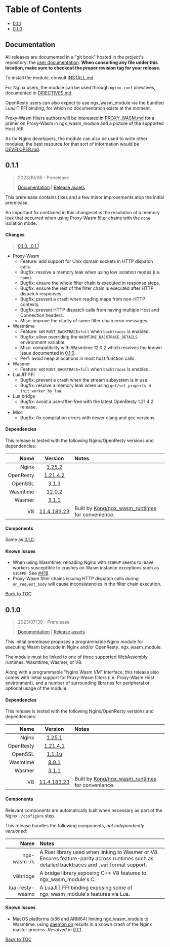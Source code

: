 # Table of Contents

- [0.1.1]
- [0.1.0]

## Documentation

All releases are documented in a "git book" hosted in the project's repository:
the [user
documentation](https://github.com/Kong/ngx_wasm_module/tree/main/docs). **When
consulting any file under this location, make sure to checkout the proper
revision tag for your release.**

To install the module, consult
[INSTALL.md](https://github.com/Kong/ngx_wasm_module/tree/main/docs/INSTALL.md).

For Nginx users, the module can be used through `nginx.conf` directives,
documented in
[DIRECTIVES.md](https://github.com/Kong/ngx_wasm_module/tree/main/docs/DIRECTIVES.md).

OpenResty users can also expect to use ngx_wasm_module via the bundled LuaJIT
FFI binding, for which no documentation exists at the moment.

Proxy-Wasm filters authors will be interested in
[PROXY_WASM.md](https://github.com/Kong/ngx_wasm_module/tree/main/docs/PROXY_WASM.md)
for a primer on Proxy-Wasm in ngx_wasm_module and a picture of the supported
Host ABI.

As for Nginx developers, the module can also be used to write other modules; the
best resource for that sort of information would be
[DEVELOPER.md](https://github.com/Kong/ngx_wasm_module/tree/main/docs/DEVELOPER.md).

## 0.1.1

> 2023/10/06 - Prerelease
>
> [Documentation](https://github.com/Kong/ngx_wasm_module/tree/prerelease-0.1.1/docs)
> | [Release assets](https://github.com/Kong/ngx_wasm_module/releases/tag/prerelease-0.1.1)

This prerelease contains fixes and a few minor improvements atop the initial
prerelease.

An important fix contained in this changeset is the resolution of a memory leak
that occurred when using Proxy-Wasm filter chains with the `none` isolation
mode.

#### Changes

> [0.1.0...0.1.1](https://github.com/Kong/ngx_wasm_module/compare/prerelease-0.1.0...prerelease-0.1.1)

- Proxy-Wasm
    - Feature: add support for Unix domain sockets in HTTP dispatch calls.
    - Bugfix: resolve a memory leak when using low isolation modes (i.e.
      `none`).
    - Bugfix: ensure the whole filter chain is executed in response steps.
    - Bugfix: ensure the rest of the filter chain is executed after HTTP
      dispatch responses.
    - Bugfix: prevent a crash when reading maps from non-HTTP contexts.
    - Bugfix: prevent HTTP dispatch calls from having multiple Host and
      Connection headers.
    - Misc: improve the clarity of some filter chain error messages.
- Wasmtime
    - Feature: set `RUST_BACKTRACE=full` when `backtraces` is enabled.
    - Bugfix: allow overriding the `WASMTIME_BACKTRACE_DETAILS` environment
      variable.
    - Misc: compatibility with Wasmtime 12.0.2 which resolves the known issue
      documented in [0.1.0].
    - Perf: avoid heap allocations in most host function calls.
- Wasmer
    - Feature: set `RUST_BACKTRACE=full` when `backtraces` is enabled.
- LuaJIT FFI
    - Bugfix: prevent a crash when the stream subsystem is in use.
    - Bugfix: resolve a memory leak when using `get/set_property` in
      `init_worker_by_lua`.
- Lua bridge
    - Bugfix: avoid a use-after-free with the latest OpenResty 1.21.4.2 release.
- Misc
    - Bugfix: fix compilation errors with newer clang and gcc versions.

#### Dependencies

This release is tested with the following Nginx/OpenResty versions and dependencies:

Name      | Version         | Notes
---------:|:---------------:|:--------------------------------------------------
Nginx     | [1.25.2](https://nginx.org/en/download.html)                       |
OpenResty | [1.21.4.2](https://openresty.org/en/download.html)                 |
OpenSSL   | [3.1.3](https://www.openssl.org/source/)                           |
Wasmtime  | [12.0.2](https://github.com/bytecodealliance/wasmtime/releases)    |
Wasmer    | [3.1.1](https://github.com/wasmerio/wasmer/releases/)              |
V8        | [11.4.183.23](https://github.com/Kong/ngx_wasm_runtimes/releases/) | Built by [Kong/ngx_wasm_runtimes] for convenience.

#### Components

Same as [0.1.0].

#### Known Issues

- When using Wasmtime, reloading Nginx with `SIGHUP` seems to leave workers
  susceptible to crashes on Wasm instance exceptions such as `SIGFPE`. See
  [#418](https://github.com/Kong/ngx_wasm_module/issues/418).
- Proxy-Wasm filter chains issuing HTTP dispatch calls during `on_request_body`
  will cause inconsistencies in the filter chain execution.

[Back to TOC](#table-of-contents)

## 0.1.0

> 2023/07/30 - Prerelease
>
> [Documentation](https://github.com/Kong/ngx_wasm_module/tree/prerelease-0.1.0/docs)
> | [Release assets](https://github.com/Kong/ngx_wasm_module/releases/tag/prerelease-0.1.0)

This initial prerelease proposes a programmable Nginx module for executing Wasm
bytecode in Nginx and/or OpenResty: ngx_wasm_module.

The module must be linked to one of three supported WebAssembly runtimes:
Wasmtime, Wasmer, or V8.

Along with a programmable "Nginx Wasm VM" interface, this release also comes
with initial support for Proxy-Wasm filters (i.e. Proxy-Wasm Host environment),
and a number of surrounding libraries for peripheral or optional usage of the
module.

#### Dependencies

This release is tested with the following Nginx/OpenResty versions and dependencies:

Name      | Version         | Notes
---------:|:---------------:|:--------------------------------------------------
Nginx     | [1.25.1](https://nginx.org/en/download.html)                       |
OpenResty | [1.21.4.1](https://openresty.org/en/download.html)                 |
OpenSSL   | [1.1.1u](https://www.openssl.org/source/)                          |
Wasmtime  | [8.0.1](https://github.com/bytecodealliance/wasmtime/releases/)    |
Wasmer    | [3.1.1](https://github.com/wasmerio/wasmer/releases/)              |
V8        | [11.4.183.23](https://github.com/Kong/ngx_wasm_runtimes/releases/) | Built by [Kong/ngx_wasm_runtimes] for convenience.

#### Components

Relevant components are automatically built when necessary as part of the Nginx
`./configure` step.

This release bundles the following components, *not independently versioned*:

Name            | Notes
---------------:|:--------------------------------------------------------------
ngx-wasm-rs     | A Rust library used when linking to Wasmer or V8. Ensures feature-parity across runtimes such as detailed backtraces and `.wat` format support.
v8bridge        | A bridge library exposing C++ V8 features to ngx_wasm_module's C.
lua-resty-wasmx | A LuaJIT FFI binding exposing some of ngx_wasm_module's features via Lua.

#### Known Issues

- MacOS platforms (x86 and ARM64) linking ngx_wasm_module to Wasmtime: using
  [daemon on](https://nginx.org/en/docs/ngx_core_module.html#daemon) results in
  a known crash of the Nginx master process. *Resolved in [0.1.1]*.

[Back to TOC](#table-of-contents)

[0.1.0]: #010
[0.1.1]: #011
[Kong/ngx_wasm_runtimes]: https://github.com/Kong/ngx_wasm_runtimes
